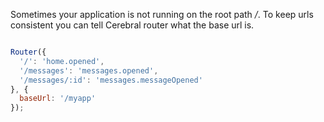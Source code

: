 Sometimes your application is not running on the root path */*. To keep urls consistent you can tell Cerebral router what the base url is.

```javascript

Router({
  '/': 'home.opened',
  '/messages': 'messages.opened',
  '/messages/:id': 'messages.messageOpened'
}, {
  baseUrl: '/myapp'
});
```
